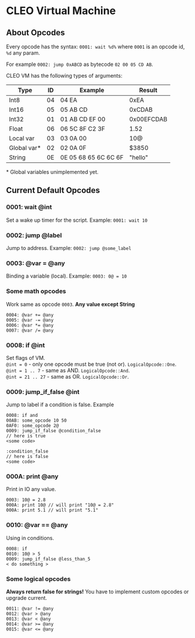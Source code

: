 # CLEO Virtual Machine
## About Opcodes
Every opcode has the syntax: `0001: wait %d%` where `0001` is an opcode id, `%d` any param.

For example `0002: jump 0xABCD` as bytecode `02 00 05 CD AB`.

CLEO VM has the following types of arguments:

| Type        | ID | Example              | Result     |
|-------------|----|----------------------|------------|
| Int8        | 04 | 04 EA                | 0xEA       |
| Int16       | 05 | 05 AB CD             | 0xCDAB     |
| Int32       | 01 | 01 AB CD EF 00       | 0x00EFCDAB |
| Float       | 06 | 06 5C 8F C2 3F       | 1.52       |
| Local var   | 03 | 03 0A 00             | 10@        |
| Global var* | 02 | 02 0A 0F             | $3850      |
| String      | 0E | 0E 05 68 65 6C 6C 6F | "hello"    |

\* Global variables unimplemented yet.

## Current Default Opcodes
### 0001: wait @int
Set a wake up timer for the script.
Example: `0001: wait 10`

### 0002: jump @label
Jump to address.
Example: `0002: jump @some_label`

### 0003: @var = @any
Binding a variable (local).
Example: `0003: 0@ = 10`

### Some math opcodes
Work same as opcode `0003`. **Any value except String**
```
0004: @var += @any
0005: @var -= @any
0006: @var *= @any
0007: @var /= @any
```

### 0008: if @int
Set flags of VM.  
`@int = 0` - only one opcode must be true (not or). `LogicalOpcode::One`.  
`@int = 1 .. 7` - same as AND. `LogicalOpcode::And`.  
`@int = 21 .. 27` - same as OR. `LogicalOpcode::Or`.

### 0009: jump_if_false @int
Jump to label if a condition is false. Example  
```
0008: if and
00AB: some_opcode 10 50
0AF0: some_opcode 2@
0009: jump_if_false @condition_false
// here is true
<some code>

:condition_false
// here is false
<some code>
```

### 000A: print @any
Print in IO any value.
```
0003: 10@ = 2.8
000A: print 10@ // will print "10@ = 2.8"
000A: print 5.1 // will print "5.1"
```

### 0010: @var == @any
Using in conditions.
```
0008: if
0010: 10@ > 5
0009: jump_if_false @less_than_5
< do something >
```
### Some logical opcodes
**Always return false for strings!** You have to implement custom opcodes or upgrade current.
```
0011: @var != @any
0012: @var > @any
0013: @var < @any
0014: @var >= @any
0015: @var <= @any
```